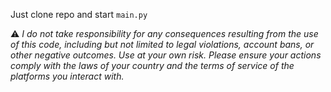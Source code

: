 Just clone repo and start `main.py`

⚠️ <i>I do not take responsibility for any consequences resulting from the use of this code, including but not limited to legal violations, account bans, or other negative outcomes. Use at your own risk. Please ensure your actions comply with the laws of your country and the terms of service of the platforms you interact with.</i>
